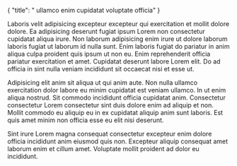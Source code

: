 {
  "title": " ullamco enim cupidatat voluptate officia"
}

Laboris velit adipisicing excepteur excepteur qui exercitation et mollit dolore dolore. Ea adipisicing deserunt fugiat ipsum Lorem non consectetur cupidatat aliqua irure. Non laborum adipisicing enim irure ut dolore laborum laboris fugiat ut laborum id nulla sunt. Enim laboris fugiat do pariatur in anim aliqua culpa proident quis ipsum ut non eu. Enim reprehenderit officia pariatur exercitation et amet. Cupidatat deserunt labore Lorem elit. Do ad officia in sint nulla veniam incididunt sit occaecat nisi et esse ut.

Adipisicing elit anim sit aliqua ut qui anim aute. Non nulla ullamco exercitation dolor labore eu minim cupidatat est veniam ullamco. In ut enim aliqua nostrud. Sit commodo incididunt officia cupidatat anim. Consectetur consectetur Lorem consectetur sint duis dolore enim ad aliquip et non. Mollit commodo eu aliquip eu in ex cupidatat aliquip anim sunt laboris. Est quis amet minim non officia esse eu elit nisi deserunt.

Sint irure Lorem magna consequat consectetur excepteur enim dolore officia incididunt anim eiusmod quis non. Excepteur aliquip consequat amet laborum enim et cillum amet. Voluptate mollit proident ad dolor eu incididunt.